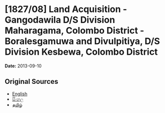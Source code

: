 # [1827/08] Land Acquisition - Gangodawila D/S Division Maharagama, Colombo District - Boralesgamuwa and Divulpitiya, D/S Division Kesbewa, Colombo District

**Date:** 2013-09-10

## Original Sources

- [English](https://documents.gov.lk/view/extra-gazettes/2013/9/1827-08_E.pdf)
- [සිංහල](https://documents.gov.lk/view/extra-gazettes/2013/9/1827-08_S.pdf)
- [தமிழ்](https://documents.gov.lk/view/extra-gazettes/2013/9/1827-08_T.pdf)
